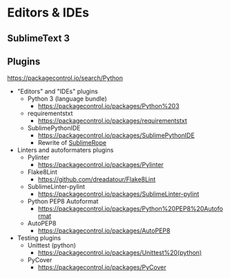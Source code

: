 # Editors & IDEs


## SublimeText 3

## Plugins

https://packagecontrol.io/search/Python

* "Editors" and "IDEs" plugins
  * Python 3 (language bundle)
    * https://packagecontrol.io/packages/Python%203
  * requirementstxt
    * https://packagecontrol.io/packages/requirementstxt
  * SublimePythonIDE
    * https://packagecontrol.io/packages/SublimePythonIDE
    * Rewrite of [Sublime​Rope](https://packagecontrol.io/packages/SublimeRope)
* Linters and autoformaters plugins
  * Pylinter
    * https://packagecontrol.io/packages/Pylinter
  * Flake8Lint
    * https://github.com/dreadatour/Flake8Lint
  * Sublime​Linter-pylint
    * https://packagecontrol.io/packages/SublimeLinter-pylint
  * Python PEP8 Autoformat
    * https://packagecontrol.io/packages/Python%20PEP8%20Autoformat
  * Auto​PEP8
    * https://packagecontrol.io/packages/AutoPEP8
* Testing plugins
  * Unittest (python)
    * https://packagecontrol.io/packages/Unittest%20(python)
  * Py​Cover
    * https://packagecontrol.io/packages/PyCover

